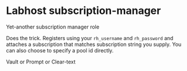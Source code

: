 Labhost subscription-manager
============================

Yet-another subscription manager role

Does the trick.
Registers using your `rh_username` and `rh_password` and attaches a subscription that matches subscription string you supply.
You can also choose to specify a pool id directly.

Vault or Prompt or Clear-text

